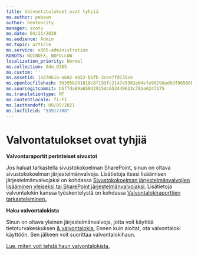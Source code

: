 ```yaml
---
title: Valvontatulokset ovat tyhjiä
ms.author: pebaum
author: bentoncity
manager: scotv
ms.date: 04/21/2020
ms.audience: Admin
ms.topic: article
ms.service: o365-administration
ROBOTS: NOINDEX, NOFOLLOW
localization_priority: Normal
ms.collection: Adm_O365
ms.custom: ''
ms.assetid: 1437061a-a602-4853-b5fb-3cea7fd735ce
ms.openlocfilehash: 30395b291818c8f193fc2147e5302e04efe9929dad8df96586be1c3e75bd35aa
ms.sourcegitcommit: b5f7da89a650d2915dc652449623c78be6247175
ms.translationtype: MT
ms.contentlocale: fi-FI
ms.lasthandoff: 08/05/2021
ms.locfileid: "53917708"
---
```

# <a name="auditing-results-are-blank"></a>Valvontatulokset ovat tyhjiä

 **Valvontaraportit perinteiset sivustot**
  
Jos haluat tarkastella sivustokokoelman SharePoint, sinun on oltava sivustokokoelman järjestelmänvalvoja. Lisätietoja itsesi lisäämisen järjestelmänvalvojaksi on kohdassa [Sivustokokoelman järjestelmänvalvojien lisääminen yleiseksi tai SharePoint järjestelmänvalvojaksi.](https://go.microsoft.com/fwlink/?linkid=869390) Lisätietoja valvontalokin kanssa työskentelystä on kohdassa [Valvontalokiraporttien tarkasteleminen.](https://go.microsoft.com/fwlink/?linkid=395237) 
  
 **Haku valvontalokista**
  
Sinun on oltava yleinen järjestelmänvalvoja, jotta voit käyttää tietoturvakeskuksen [ &amp; valvontalokia.](https://protection.office.com) Ennen kuin aloitat, ota valvontaloki käyttöön. Sen jälkeen voit suorittaa valvontalokihaun. 
  
[Lue, miten voit tehdä haun valvontalokista.](https://go.microsoft.com/fwlink/?linkid=708432)
  

